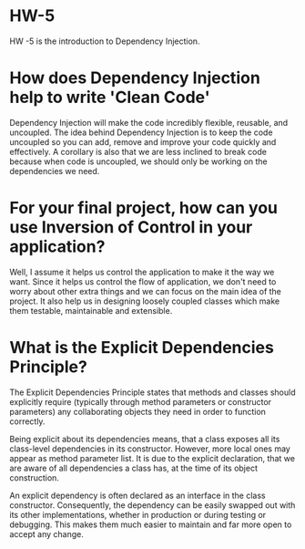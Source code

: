 # HW-5
HW -5 is the introduction to Dependency Injection. 

# How does Dependency Injection help to write 'Clean Code'
Dependency Injection will make the code incredibly flexible, reusable, and uncoupled. The idea behind Dependency Injection is to keep the code uncoupled so you can add, remove and improve your code quickly and effectively. A corollary is also that we are less inclined to break code because when code is uncoupled, we should only be working on the dependencies we need.

# For your final project, how can you use Inversion of Control in your application?
Well, I assume it helps us control the application to make it the way we want. Since it helps us control the flow of application, we don't need to worry about other extra things and we can focus on the main idea of the project. It also help us in designing loosely coupled classes which make them testable, maintainable and extensible.

# What is the Explicit Dependencies Principle?
The Explicit Dependencies Principle states that methods and classes should explicitly require (typically through method parameters or constructor parameters) any collaborating objects they need in order to function correctly.

Being explicit about its dependencies means, that a class exposes all its class-level dependencies in its constructor. However, more local ones may appear as method parameter list. It is due to the explicit declaration, that we are aware of all dependencies a class has, at the time of its object construction.

An explicit dependency is often declared as an interface in the class constructor. Consequently, the dependency can be easily swapped out with its other implementations, whether in production or during testing or debugging. This makes them much easier to maintain and far more open to accept any change.
